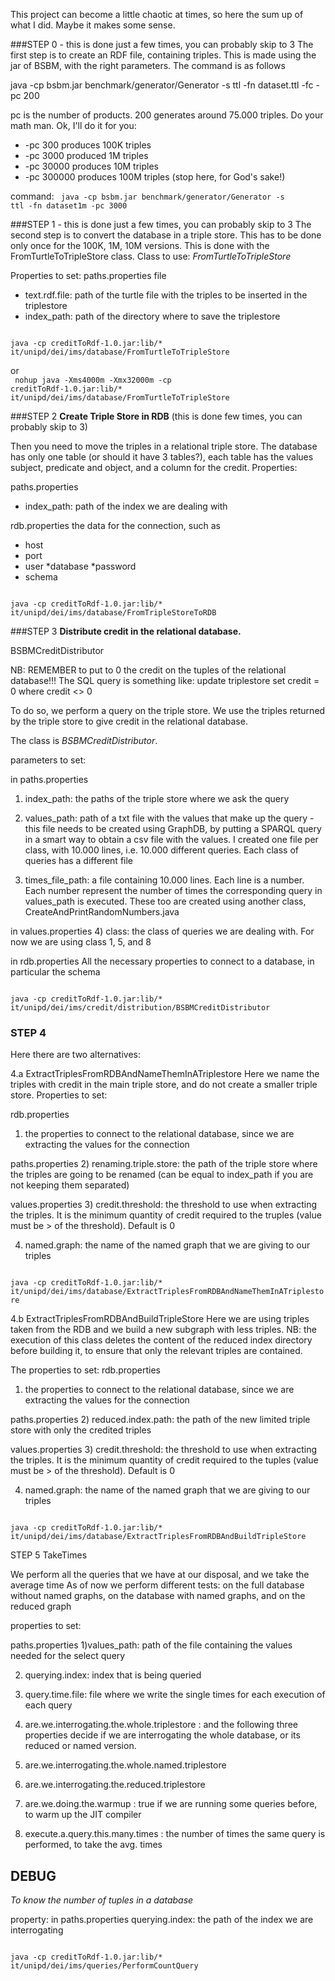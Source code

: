 This project can become a little chaotic at times, so here the sum up of what I did. Maybe it makes some sense. 



###STEP 0 - this is done just a few times, you can probably skip to 3
The first step is to create an RDF file, containing triples. This is made using the jar
of BSBM, with the right parameters. The command is as follows

java -cp bsbm.jar benchmark/generator/Generator -s ttl -fn dataset.ttl -fc -pc 200

pc is the number of products. 200 generates around 75.000 triples. Do your math man.
Ok, I'll do it for you: 
* -pc 300 produces 100K triples
* -pc 3000 produced 1M triples
* -pc 30000 produces 10M triples
* -pc 300000 produces 100M triples (stop here, for God's sake!)

command:
<code>
java -cp bsbm.jar benchmark/generator/Generator -s ttl -fn dataset1m -pc 3000
</code>



###STEP 1 - this is done just a few times, you can probably skip to 3
The second step is to convert the database in a triple store. This has to be done only once for the 100K, 1M, 10M versions. This is done with the FromTurtleToTripleStore class.
Class to use: *FromTurtleToTripleStore*

Properties to set:
paths.properties file
* text.rdf.file: path of the turtle file with the triples to be inserted in the triplestore
* index_path: path of the directory where to save the triplestore

<code>
java -cp creditToRdf-1.0.jar:lib/* it/unipd/dei/ims/database/FromTurtleToTripleStore
</code> 

or
<br/>
<code>
nohup java -Xms4000m -Xmx32000m -cp creditToRdf-1.0.jar:lib/* it/unipd/dei/ims/database/FromTurtleToTripleStore
</code>




###STEP 2 
<b>Create Triple Store in RDB</b> 
(this is done few times, you can probably skip to 3)

Then you need to move the triples in a relational triple store. The database has only one table (or should it have 3 tables?), each table has the values subject, predicate and object, and a column for the credit. 
Properties: 

paths.properties
* index_path: path of the index we are dealing with

rdb.properties
the data for the connection, such as
* host
* port
* user
*database
*password
* schema

<code>
java -cp creditToRdf-1.0.jar:lib/* it/unipd/dei/ims/database/FromTripleStoreToRDB
</code> 


###STEP 3
<b>Distribute credit in the relational database.</b>

BSBMCreditDistributor

NB: REMEMBER to put to 0 the credit on the tuples of the relational database!!! The SQL query is something like:
update triplestore 
set credit = 0
where credit <> 0

To do so, we perform a query on the triple store. We use the triples returned by the triple store to give
credit in the relational database.

The class is *BSBMCreditDistributor*.

parameters to set:

in paths.properties

1) index_path: the paths of the triple store where we ask the query

2) values_path: path of a txt file with the values that make up the query - this file needs to be created using 
GraphDB, by putting a SPARQL query in a smart way to obtain a csv file with the values. I created one file per class, with 10.000 lines, i.e. 10.000 different queries. Each class of queries has a different file

3) times_file_path: a file containing 10.000 lines. Each line is a number. Each number represent the number of times the corresponding query in values_path is executed. These too are created using another class, CreateAndPrintRandomNumbers.java 

in values.properties
4) class: the class of queries we are dealing with. For now we are using class 1, 5, and 8

in rdb.properties
All the necessary properties to connect to a database, in particular the schema

<code>
java -cp creditToRdf-1.0.jar:lib/* it/unipd/dei/ims/credit/distribution/BSBMCreditDistributor
</code>


### STEP 4
Here there are two alternatives:

4.a
ExtractTriplesFromRDBAndNameThemInATriplestore
Here we name the triples with credit in the main triple store, and do not create a smaller triple store.
Properties to set:

rdb.properties
1) the properties to connect to the relational database, since we are extracting the values for the connection

paths.properties
2) renaming.triple.store: the path of the triple store where the triples are going to be renamed (can be equal to index_path if you are not keeping them separated)

values.properties
3) credit.threshold: the threshold to use when extracting the triples. It is the minimum quantity of credit required to the truples (value must be > of the threshold). Default is 0

4) named.graph: the name of the named graph that we are giving to our triples

<code>
java -cp creditToRdf-1.0.jar:lib/* it/unipd/dei/ims/database/ExtractTriplesFromRDBAndNameThemInATriplestore
</code>


4.b
ExtractTriplesFromRDBAndBuildTripleStore
Here we are using triples taken from the RDB and we build a new subgraph with less triples.
NB: the execution of this class deletes the content of the reduced index directory before building it, to ensure that only the relevant triples are contained.

The properties to set:
rdb.properties
1) the properties to connect to the relational database, since we are extracting the values for the connection

paths.properties
2) reduced.index.path: the path of the new limited triple store with only the credited triples

values.properties
3) credit.threshold: the threshold to use when extracting the triples. It is the minimum quantity of credit required to the tuples (value must be > of the threshold). Default is 0

4) named.graph: the name of the named graph that we are giving to our triples

<code>
java -cp creditToRdf-1.0.jar:lib/* it/unipd/dei/ims/database/ExtractTriplesFromRDBAndBuildTripleStore
</code>


STEP 5
TakeTimes

We perform all the queries that we have at our disposal, and we take the average time
As of now we perform different tests: on the full database without named graphs, on the database with named graphs, 
and on the reduced graph

properties to set:

paths.properties
1)values_path: path of the file containing the values needed for the select query

2) querying.index: index that is being queried

3) query.time.file: file where we write the single times for each execution of each query

3) are.we.interrogating.the.whole.triplestore : and the following three properties decide if we are interrogating the whole database, or its reduced or named version.

4) are.we.interrogating.the.whole.named.triplestore

5) are.we.interrogating.the.reduced.triplestore

6) are.we.doing.the.warmup : true if we are running some queries before, to warm up the JIT compiler

7) execute.a.query.this.many.times : the number of times the same query is performed, to take the avg. times


## DEBUG

<i>To know the number of tuples in a database</i>

property: 
in paths.properties
querying.index: the path of the index we are interrogating

<code>
java -cp creditToRdf-1.0.jar:lib/* it/unipd/dei/ims/queries/PerformCountQuery
</code>
